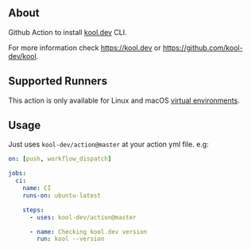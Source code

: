 ## About

Github Action to install [kool.dev](https://kool.dev) CLI.

For more information check https://kool.dev or https://github.com/kool-dev/kool.

## Supported Runners

This action is only available for Linux and macOS [virtual environments](https://docs.github.com/en/actions/reference/virtual-environments-for-github-hosted-runners#supported-virtual-environments-and-hardware-resources).

## Usage

Just uses `kool-dev/action@master` at your action yml file. e.g:

```yml
on: [push, workflow_dispatch]

jobs:
  ci:
    name: CI
    runs-on: ubuntu-latest

    steps:
      - uses: kool-dev/action@master

      - name: Checking kool.dev version
        run: kool --version
```
